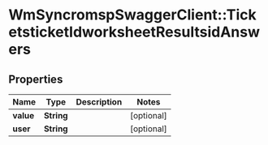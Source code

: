# WmSyncromspSwaggerClient::TicketsticketIdworksheetResultsidAnswers

## Properties
Name | Type | Description | Notes
------------ | ------------- | ------------- | -------------
**value** | **String** |  | [optional] 
**user** | **String** |  | [optional] 

